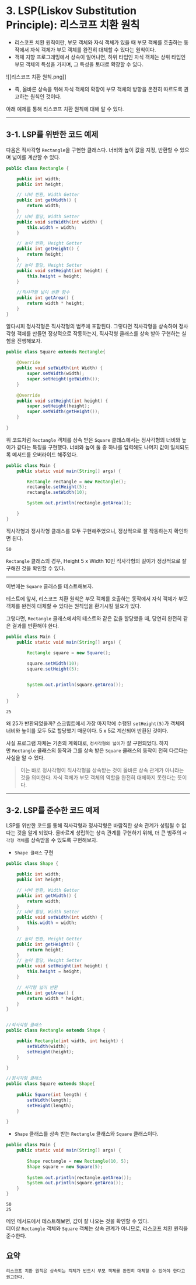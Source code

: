# 3. LSP(Liskov Substitution Principle): 리스코프 치환 원칙

- 리스코프 치환 원칙이란, 부모 객체와 자식 객체가 있을 때 부모 객체를 호출하는 동작에서 자식 객체가 부모 객체를 완전히 대체할 수 있다는 원칙이다.
- 객체 지향 프로그래밍에서 상속이 일어나면, 하위 타입인 자식 객체는 상위 타입인 부모 객체의 특성을 가지며, 그 특성을 토대로 확장할 수 있다.

 ![[리스코프 치환 원칙.png]]
- 즉, 올바른 상속을 위해 자식 객체의 확장이 부모 객체의 방향을 온전히 따르도록 권고하는 원칙인 것이다.





아래 예제를 통해 리스코프 치환 원칙에 대해 알 수 있다.

---

## 3-1. LSP를 위반한 코드 예제

다음은 직사각형 `Rectangle`을 구현한 클래스다. 너비와 높이 값을 지정, 반환할 수 있으며 넓이를 계산할 수 있다.
```java
public class Rectangle {

    public int width;
    public int height;

    // 너비 반환, Width Getter
    public int getWidth() {
        return width;
    }
    // 너비 할당, Width Setter
    public void setWidth(int width) {
        this.width = width;
    }

    // 높이 반환, Height Getter
    public int getHeight() {
        return height;
    }
    // 높이 할당, Height Setter
    public void setHeight(int height) {
        this.height = height;
    }
    
    //직사각형 넓이 반환 함수
    public int getArea() {
    	return width * height;
    }
}
```

알다시피 정사각형은 직사각형의 범주에 포함된다. 그렇다면 직사각형을 상속하여 정사각형 객체를 만들면 정상적으로 작동하는지, 직사각형 클래스를 상속 받아 구현하는 실험을 진행해보자.

```java
public class Square extends Rectangle{
    
    @Override
    public void setWidth(int Width) {
        super.setWidth(width);
        super.setHeight(getWidth());
    }
    
    @Override
    public void setHeight(int height) {
        super.setHeight(height);
        super.setWidth(getHeight());
    }
    
}
```

위 코드처럼 `Rectangle` 객체를 상속 받은 `Square` 클래스에서는 정사각형의 너비와 높이가 같다는 특징을 구현했다. 너비와 높이 둘 중 하나를 입력해도 나머지 값이 일치되도록 메서드를 오버라이드 해주었다. 

```java
public class Main {
    public static void main(String[] args) {

        Rectangle rectangle = new Rectangle();
        rectangle.setHeight(5);
        rectangle.setWidth(10);

        System.out.println(rectangle.getArea());

    }
}
```

직사각형과 정사각형 클래스를 모두 구현해주었으니, 정상적으로 잘 작동하는지 확인하면 된다.

	50

`Rectangle` 클래스의 경우, Height 5 x Width 10인 직사각형의 길이가 정상적으로 잘 구해진 것을 확인할 수 있다.

---

이번에는 `Square` 클래스를 테스트해보자.

테스트에 앞서, 리스코프 치환 원칙은 부모 객체를 호출하는 동작에서 자식 객체가 부모 객체를 완전히 대체할 수 있다는 원칙임을 환기시킬 필요가 있다.

그렇다면, `Rectangle` 클래스에서의 테스트와 같은 값을 할당했을 때, 당연히 완전히 같은 결과를 반환해야 한다.

```java
public class Main {
    public static void main(String[] args) {

        Rectangle square = new Square();
        
        square.setWidth(10);
        square.setHeight(5);


        System.out.println(square.getArea());
        
    }
}
```

	25


왜 25가 반환되었을까? 스크립트에서 가장 마지막에 수행된 `setHeight(5)`가 객체의 너비와 높이를 모두 5로 할당했기 때문이다. 5 x 5로 계산되어 반환된 것이다.

사실 프로그램 자체는 기존의 계획대로, `정사각형의 넓이`가 잘 구현되었다. 하지만 `Rectangle` 클래스의 동작과 그를 상속 받은 `Square` 클래스의 동작이 전혀 다르다는 사실을 알 수 있다.

>이는 바로 정사각형이 직사각형을 상속받는 것이 올바른 상속 관계가 아니라는 것을 의미한다. 자식 객체가 부모 객체의 역할을 완전히 대체하지 못한다는 뜻이다.


---

## 3-2. LSP를 준수한 코드 예제

LSP를 위반한 코드를 통해 직사각형과 정사각형은 바람직한 상속 관계가 성립될 수 없다는 것을 알게 되었다. 올바르게 성립하는 상속 관계를 구현하기 위해, 더 큰 범주의 `사각형 객체`를 상속받을 수 있도록 구현해보자.

- `Shape 클래스` 구현

```java
public class Shape {

    public int width;
    public int height;

    // 너비 반환, Width Getter
    public int getWidth() {
        return width;
    }
    // 너비 할당, Width Setter
    public void setWidth(int width) {
        this.width = width;
    }

    // 높이 반환, Height Getter
    public int getHeight() {
        return height;
    }
    // 높이 할당, Height Setter
    public void setHeight(int height) {
        this.height = height;
    }

    // 사각형 넓이 반환
    public int getArea() {
        return width * height;
    }
}
```

```java

//직사각형 클래스
public class Rectangle extends Shape {

    public Rectangle(int width, int height) {
        setWidth(width);
        setHeight(height);
    }

}

//정사각형 클래스
public class Square extends Shape{
    
    public Square(int length) {
        setWidth(length);
        setHeight(length);
    }
    
}
```

- `Shape` 클래스를 상속 받는 `Rectangle` 클래스와 `Square` 클래스이다.

```java
public class Main {
    public static void main(String[] args) {
    
        Shape rectangle = new Rectangle(10, 5);
        Shape square = new Square(5);
        
        System.out.println(rectangle.getArea());
        System.out.println(square.getArea());
    }
}
```

	50  
	25

메인 메서드에서 테스트해보면, 값이 잘 나오는 것을 확인할 수 있다.  
더이상 `Rectangle` 객체와 `Square` 객체는 상속 관계가 아니므로, 리스코프 치환 원칙을 준수한다.


## 요약
	리스코프 치환 원칙은 상속되는 객체가 반드시 부모 객체를 완전히 대체할 수 있어야 한다고 권고한다.
